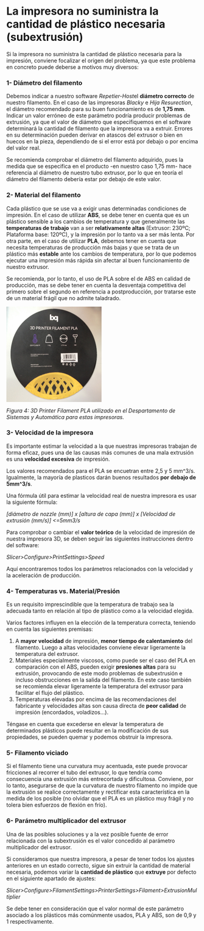 # La impresora no suministra la cantidad de plástico necesaria (subextrusión)


Si la impresora no suministra la cantidad de plástico necesaria para la impresión, conviene focalizar el origen del problema, ya que este problema en concreto puede deberse a motivos muy diversos:


### 1- **Diámetro del filamento**

Debemos indicar a nuestro software *Repetier-Host*el **diámetro correcto** de nuestro filamento. En el caso de las impresoras *Blacky* e *Hija Resurection*, el diámetro recomendado para su buen funcionamiento es de **1,75 mm**. Indicar un valor erróneo de este parámetro podría producir problemas de extrusión, ya que el valor de diámetro que especifiquemos en el software determinará la cantidad de filamento que la impresora va a extruir. Errores en su determinación pueden derivar en atascos del extrusor o bien en huecos en la pieza, dependiendo de si el error está por debajo o por encima del valor real.

Se recomienda comprobar el diámetro del filamento adquirido, pues la medida que se especifica en el producto -en nuestro caso 1,75 mm- hace referencia al diámetro de nuestro tubo extrusor, por lo que en teoría el diámetro del filamento debería estar por debajo de este valor.


### 2- **Material del filamento**

Cada plástico que se use va a exigir unas determinadas condiciones de impresión. En el caso de utilizar **ABS**, se debe tener en cuenta que es un plástico sensible a los cambios de temperatura y que generalmente las **temperaturas de trabajo** van a ser **relativamente altas** (Extrusor: 230ºC; Plataforma base: 120ºC), y la impresión por lo tanto va a ser más lenta. Por otra parte, en el caso de utilizar **PLA**, debemos tener en cuenta que necesita temperaturas de producción más bajas y que se trata de un plástico más **estable** ante los cambios de temperatura, por lo que podemos ejecutar una impresión más rápida sin afectar al buen funcionamiento de nuestro extrusor. 

Se recomienda, por lo tanto, el uso de PLA sobre el de ABS en calidad de producción, mas se debe tener en cuenta la desventaja competitiva del primero sobre el segundo en referencia a postproducción, por tratarse este de un material frágil que no admite taladrado.

<img src="image1.JPG" alt="image1" height="250" width="250" align="middle">

*Figura 4: 3D Printer Filament PLA utilizado en el Despartamento de Sistemas y Automática para estas impresoras.*


### 3- **Velocidad de la impresora**

Es importante estimar la velocidad a la que nuestras impresoras trabajan de forma eficaz, pues una de las causas más comunes de una mala extrusión es una **velocidad excesiva** de impresión.

Los valores recomendados para el PLA se encuetran entre 2,5 y 5 mm^3/s. Igualmente, la mayoría de plasticos darán buenos resultados **por debajo de 5mm^3/s**.

Una fórmula útil para estimar la velocidad real de nuestra impresora es usar la siguiente fórmula:

*[diámetro de nozzle (mm)] x [altura de capa (mm)] x [Velocidad de extrusión (mm/s)] <=5mm3/s*

Para comprobar o cambiar el **valor teórico** de la velocidad de impresión de nuestra impresora 3D, se deben seguir las siguientes instrucciones dentro del software:

*Slicer>Configure>PrintSettings>Speed*

Aquí encontraremos todos los parámetros relacionados con la velocidad y la aceleración de producción.


### 4- Temperaturas vs. Material/Presión

Es un requisito imprescindible que la temperatura de trabajo sea la adecuada tanto en relación al tipo de plástico como a la velocidad elegida.

Varios factores influyen en la elección de la temperatura correcta, teniendo en cuenta las siguientes premisas:

1. A **mayor velocidad** de impresión, **menor tiempo de calentamiento** del filamento. Luego a altas velocidades conviene elevar ligeramente la temperatura del extrusor.
2. Materiales especialmente viscosos, como puede ser el caso del PLA en comparación con el ABS, pueden exigir **presiones altas** para su extrusión, provocando de este modo problemas de subextrusión e incluso obstrucciones en la salida del filamento. En este caso también se recomienda elevar ligeramente la temperatura del extrusor para facilitar el flujo del plástico.
3. Temperaturas elevadas por encima de las recomendaciones del fabricante y velocidades altas son causa directa de **peor calidad** de impresión (encordados, voladizos...).

Téngase en cuenta que excederse en elevar la temperatura de determinados plásticos puede resultar en la modificación de sus propiedades, se pueden quemar y podemos obstruir la impresora.


### 5- Filamento viciado

Si el filamento tiene una curvatura muy acentuada, este puede provocar fricciones al recorrer el tubo del extrusor, lo que tendría como consecuencia una extrusión más entrecortada y dificultosa. Conviene, por lo tanto, asegurarse de que la curvatura de nuestro filamento no impide que la extrusión se realice correctamente y rectificar esta característica en la medida de los posible (no olvidar que el PLA es un plástico muy frágil y no tolera bien esfuerzos de flexión en frío). 

### 6- Parámetro multiplicador del extrusor

Una de las posibles soluciones y a la vez posible fuente de error relacionada con la subextrusión es el valor concedido al parámetro multiplicador del extrusor.

Si consideramos que nuestra impresora, a pesar de tener todos los ajustes anteriores en un estado correcto, sigue sin extruir la cantidad de material necesaria, podemos variar la **cantidad de plástico** que **extruye** por defecto en el siguiente apartado de ajustes:

*Slicer>Configure>FilamentSettings>PrinterSettings>Filament>ExtrusionMultiplier*

Se debe tener en consideración que el valor normal de este parámetro asociado a los plásticos más comúnmente usados, PLA y ABS, son de 0,9 y 1 respectivamente.

